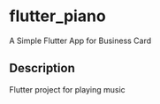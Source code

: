 # flutter_piano

A Simple Flutter App for Business Card

## Description

Flutter project for playing music
